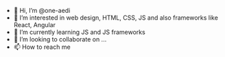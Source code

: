 - 👋 Hi, I’m @one-aedi
- 👀 I’m interested in web design, HTML, CSS, JS and also frameworks like React, Angular
- 🌱 I’m currently learning JS and JS frameworks
- 💞️ I’m looking to collaborate on ...
- 📫 How to reach me 

<!---
one-aedi/one-aedi is a ✨ special ✨ repository because its `README.md` (this file) appears on your GitHub profile.
You can click the Preview link to take a look at your changes.
--->
